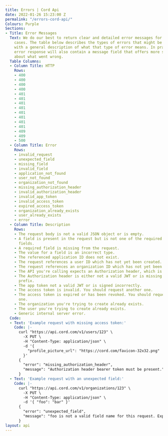 ```yaml
---
title: Errors | Cord Api
date: 2022-01-26 15:23:00 Z
permalink: "/errors-cord-api/"
Colours: Purple
Sections:
- Title: Error Messages
  Text: We do our best to return clear and detailed error messages for various error
    cases. The table below describes the types of errors that might be returned, along
    with a general description of what that type of error means. In practice, the
    error response will also contain a message field that offers more specific information
    about what went wrong.
  Table Columns:
  - Column Title: HTTP
    Rows:
    - 400
    - 400
    - 400
    - 400
    - 401
    - 401
    - 401
    - 401
    - 401
    - 401
    - 401
    - 401
    - 409
    - 409
    - 500
  - Column Title: Error
    Rows:
    - invalid_request
    - unexpected_field
    - missing_field
    - invalid_field
    - application_not_found
    - user_not_found
    - organization_not_found
    - missing_authorization_header
    - invalid_authorization_header
    - invalid_app_token
    - invalid_access_token
    - expired_access_token
    - organization_already_exists
    - user_already_exists
    - error
  - Column Title: Description
    Rows:
    - The request body is not a valid JSON object or is empty.
    - A field is present in the request but is not one of the required or optional
      fields.
    - A required field is missing from the request.
    - The value for a field is an incorrect type.
    - The referenced application ID does not exist.
    - The request references a user ID which has not yet been created.
    - The request references an organization ID which has not yet been created.
    - The API you're calling expects an Authorization header, which is missing.
    - The Authorization header is either not a valid JWT or is missing the Bearer
      prefix.
    - The app token not a valid JWT or is signed incorrectly.
    - The access token is invalid. You should request another one.
    - The access token is expired or has been revoked. You should request another
      one.
    - The organization you're trying to create already exists.
    - The user you're trying to create already exists.
    - Generic internal server error.
  Code:
  - Text: 'Example request with missing access token:'
    Code: |-
      curl "https://api.cord.com/v1/users/123" \
        -X PUT \
        -H "Content-Type: application/json" \
        -d '{
          "profile_picture_url": "https://cord.com/favicon-32x32.png"
        }'
      {
        "error": "missing_authorization_header",
        "message": "Authorization header bearer token must be present."
      }
  - Text: 'Example request with an unexpected field:'
    Code: |-
      curl "https://api.cord.com/v1/organizations/123" \
        -X PUT \
        -H "Content-Type: application/json" \
        -d '{ "foo": "bar" }'
      {
        "error": "unexpected_field",
        "message": "foo is not a valid field name for this request. Expected 3 optional fields: name, status and members."
      }
layout: api
---
```


